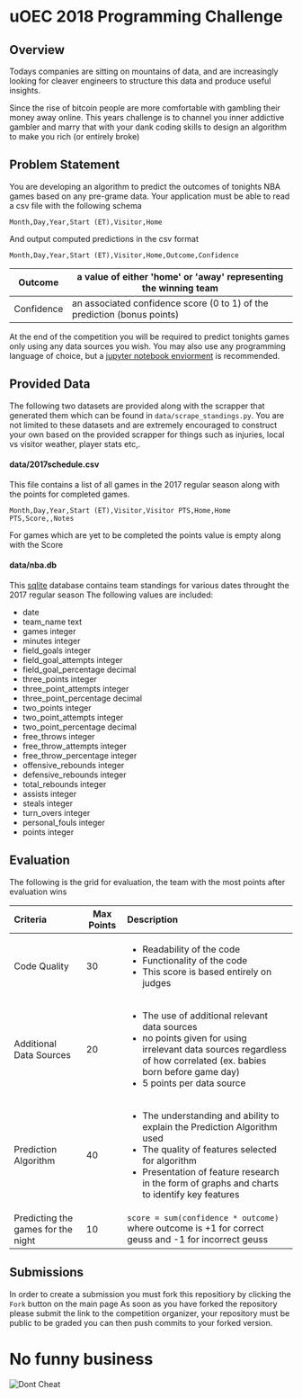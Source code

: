 # uOEC 2018 Programming Challenge

## Overview
Todays companies are sitting on mountains of data, and are increasingly looking for cleaver engineers
to structure this data and produce useful insights.

Since the rise of bitcoin people are more comfortable with gambling their money away online.
This years challenge is to channel you inner addictive gambler and marry that with your
dank coding skills to design an algorithm to make you rich (or entirely broke)

## Problem Statement
You are developing an algorithm to predict the outcomes of tonights NBA games based on any pre-grame data.
Your application must be able to read a csv file with the following schema

```
Month,Day,Year,Start (ET),Visitor,Home
```

And output computed predictions in the csv format

```
Month,Day,Year,Start (ET),Visitor,Home,Outcome,Confidence
```

| Outcome    | a value of either 'home' or 'away' representing the winning team          |
|------------|---------------------------------------------------------------------------|
| Confidence | an associated confidence score (0 to 1) of the prediction (bonus points)  |

At the end of the competition you will be required to predict tonights games only using any data sources you wish.
You may also use any programming language of choice, but a [jupyter notebook enviorment](http://jupyter.org/install.html) is recommended.

## Provided Data
The following two datasets are provided along with the scrapper that generated them which can be
found in `data/scrape_standings.py`. You are not limited to these datasets and are extremely encouraged to
construct your own based on the provided scrapper for things such as injuries, local vs visitor weather, player stats etc,.

#### data/2017schedule.csv
This file contains a list of all games in the 2017 regular season along with the points for completed games.

```
Month,Day,Year,Start (ET),Visitor,Visitor PTS,Home,Home PTS,Score,,Notes
```
For games which are yet to be completed the points value is empty along with the Score

#### data/nba.db
This [sqlite](https://docs.python.org/2/library/sqlite3.html) database contains team standings for various dates throught the 2017 regular season
The following values are included:
- date
- team_name text
- games integer
- minutes integer
- field_goals integer
- field_goal_attempts integer
- field_goal_percentage decimal
- three_points integer
- three_point_attempts integer
- three_point_percentage decimal
- two_points integer
- two_point_attempts integer
- two_point_percentage decimal
- free_throws integer
- free_throw_attempts integer
- free_throw_percentage integer
- offensive_rebounds integer
- defensive_rebounds integer
- total_rebounds integer
- assists integer
- steals integer
- turn_overs integer
- personal_fouls integer
- points integer

## Evaluation
The following is the grid for evaluation, the team with the most points after evaluation wins

| Criteria                           | Max Points | Description                                                                                                                                                                                                                                        |
|:-----------------------------------|------------|:---------------------------------------------------------------------------------------------------------------------------------------------------------------------------------------------------------------------------------------------------|
| Code Quality                       | 30         |  <ul><li>Readability of the code</li><li>Functionality of the code</li><li>This score is based entirely on judges</li></ul>                                                                                                                        |
| Additional Data Sources            | 20         |  <ul><li>The use of additional relevant data sources</li><li>no points given for using irrelevant data sources regardless of how correlated (ex. babies born before game day)</li><li>5 points per data source</ul>                                |
| Prediction Algorithm               | 40         |  <ul><li>The understanding and ability to explain the Prediction Algorithm used  </li><li>The quality of features selected for algorithm  </li><li>Presentation of feature research in the form of graphs and charts to identify key features</ul> |
| Predicting the games for the night | 10         |  `score = sum(confidence * outcome)` where outcome is +1 for correct geuss and -1 for incorrect geuss                                                                                                                                              |

## Submissions
In order to create a submission you must fork this repositiory by clicking the `Fork` button on the main page
As soon as you have forked the repository please submit the link to the competition organizer,
your repository must be public to be graded
you can then push commits to your forked version.  

# No funny business
![Dont Cheat](https://i.imgur.com/saGuLQx.gif)
